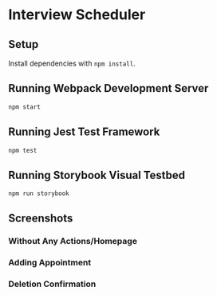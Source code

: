 # Interview Scheduler

## Setup
Install dependencies with `npm install`.

## Running Webpack Development Server
```sh
npm start
```

## Running Jest Test Framework
```sh
npm test
```

## Running Storybook Visual Testbed
```sh
npm run storybook
```

## Screenshots 
### Without Any Actions/Homepage 

### Adding Appointment

### Deletion Confirmation 
